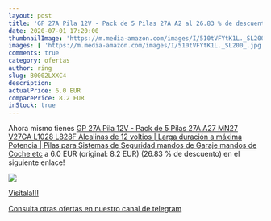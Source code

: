 ```yaml
---
layout: post
title: 'GP 27A Pila 12V - Pack de 5 Pilas 27A A2 al 26.83 % de descuento'
date: 2020-07-01 17:20:00
thumbnailImage: 'https://m.media-amazon.com/images/I/510tVFYtK1L._SL200_.jpg'
images: [ 'https://m.media-amazon.com/images/I/510tVFYtK1L._SL200_.jpg' ]
comments: true
category: ofertas
author: ring
slug: B0002LXXC4
description:
actualPrice: 6.0 EUR
comparePrice: 8.2 EUR
inStock: true
---
```


Ahora mismo tienes [GP 27A Pila 12V - Pack de 5 Pilas 27A A27 MN27 V27GA L1028 L828F Alcalinas de 12 voltios | Larga duración a máxima Potencia | Pilas para Sistemas de Seguridad  mandos de Garaje  mandos de Coche  etc](https://www.amazon.com/dp/B0002LXXC4/?tag=redken08-20) a 6.0 EUR (original: 8.2 EUR) (26.83 %  de descuento) en el siguiente enlace!

[![](https://m.media-amazon.com/images/I/510tVFYtK1L._SL200_.jpg)](https://www.amazon.com/dp/B0002LXXC4/?tag=redken08-20)

[Visítala!!!](https://www.amazon.com/dp/B0002LXXC4/?tag=redken08-20)

[Consulta otras ofertas en nuestro canal de telegram](https://t.me/s/ofertas25)
